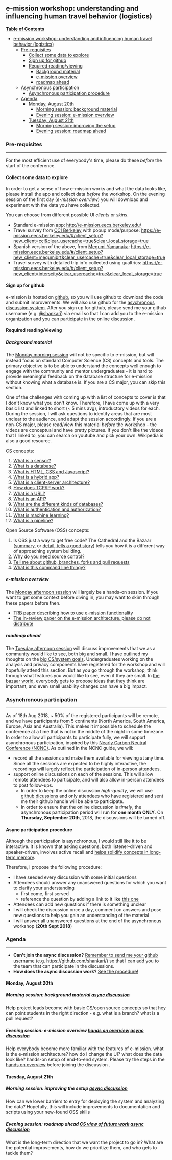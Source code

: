 ## e-mission workshop: understanding and influencing human travel behavior (logistics) ##

**[Table of Contents](http://tableofcontent.eu)**
<!-- Table of contents generated generated by http://tableofcontent.eu -->
- [e-mission workshop: understanding and influencing human travel behavior (logistics)](#e-mission-workshop-understanding-and-influencing-human-travel-behavior-logistics)
  - [Pre-requisites](#pre-requisites)
    - [Collect some data to explore](#collect-some-data-to-explore)
    - [Sign up for github](#sign-up-for-github)
    - [Required reading/viewing](#required-readingviewing)
      - [Background material](#background-material)
      - [e-mission overview](#e-mission-overview)
      - [roadmap ahead](#roadmap-ahead)
  - [Asynchronous participation](#asynchronous-participation)
    - [Asynchronous participation procedure](#asynchronous-participation-procedure)
  - [Agenda](#agenda)
    - [Monday, August 20th](#monday-august-20th)
      - [Morning session: background material](#morning-session-background-material)
      - [Evening session: e-mission overview](#evening-session-e-mission-overview)
    - [Tuesday, August 21th](#tuesday-august-21th)
      - [Morning session: improving the setup](#morning-session-improving-the-setup)
      - [Evening session: roadmap ahead](#evening-session-roadmap-ahead)

### Pre-requisites ###
-------
For the most efficient use of everybody's time, please do these *before* the start of the conference.

#### Collect some data to explore ####
In order to get a sense of how e-mission works and what the data looks like,
please install the app and collect data *before* the workshop. On the evening
session of the first day (_e-mission overview_) you will download and
experiment with the data you have collected.

You can choose from different possible UI _clients_ or _skins_.
- Standard e-mission app: http://e-mission.eecs.berkeley.edu/
- Travel survey from [CCI Berkeley](http://communityinnovation.berkeley.edu/) with popup mode/purpose: https://e-mission.eecs.berkeley.edu/#/client_setup?new_client=cci&clear_usercache=true&clear_local_storage=true
- Spanish version of the above, from [Megumi Yamanaka](https://ced.berkeley.edu/academics/city-regional-planning/people/phd-students/megumi-yamanaka): https://e-mission.eecs.berkeley.edu/#/client_setup?new_client=megumibrt&clear_usercache=true&clear_local_storage=true
- Travel survey with detailed trip info collected using qualtrics: https://e-mission.eecs.berkeley.edu/#/client_setup?new_client=interscity&clear_usercache=true&clear_local_storage=true

#### Sign up for github ####
e-mission is hosted on [github](http://github.com/), so you will use github to
download the code and submit improvements. We will also use github for the
[asychronous discussion system](#asynchronous-participation). After you sign up
for github, please send me your github username (e.g. [@shankari](https://github.com/shankari/)) via email so that I can add you
to the e-mission organization and you can participate in the online discussion.

#### Required reading/viewing ####

##### Background material #####
The [Monday morning session](#morning-session-background-material) will not be
specific to e-mission, but will instead focus on standard Computer Science (CS)
concepts and tools. The primary objective is to be able to understand the
concepts well enough to engage with the community and mentor undergraduates -
it is hard to provide meaningful feedback on the database structure for
e-mission without knowing what a database is. If you are a CS major, you can
skip this section.

One of the challenges with coming up with a list of concepts to cover is that I
don't know what you don't know. Therefore, I have come up with a very basic
list and linked to short (~ 5 mins avg), introductory videos for each.  During the session, I
will ask questions to identify areas that are most unclear to the audience, and
adapt the session accordingly.  If you are a non-CS major, please read/view
this material _before_ the workshop - the videos are conceptual and have pretty pictures.  If you don't like the videos that I
linked to, you can search on youtube and pick your own.  Wikipedia is also a
good resource.

CS concepts:
1. [What is a sensor?](https://youtu.be/MyWCvNBLy9c)
1. [What is a database?](https://youtu.be/cA4c0yda8Hs)
1. [What is HTML, CSS and Javascript?](https://youtu.be/gT0Lh1eYk78)
1. [What is a hybrid app?](https://youtu.be/x0xg3cLpeF0)
1. [What is a client-server architecture?](https://youtu.be/SwLdKeC8scE)
1. [How does TCP/IP work?](https://youtu.be/PpsEaqJV_A0)
1. [What is a URL?](https://youtu.be/OvF_pnJ6zrY)
1. [What is an API?](https://youtu.be/s7wmiS2mSXY)
1. [What are the different kinds of databases?](https://youtu.be/KOcwG5l6LgA)
1. [What is authentication and authorization?](https://youtu.be/927KdwZZoU0)
1. [What is machine learning?](https://youtu.be/1Hx8_BAfgj8)
1. [What is a pipeline?](https://youtu.be/XZmG0nBHvkY)

Open Source Software (OSS) concepts:
1. Is OSS just a way to get free code? The Cathedral and the Bazaar ([summary](https://en.wikipedia.org/wiki/The_Cathedral_and_the_Bazaar), or [detail, tells a good story](http://www.catb.org/~esr/writings/cathedral-bazaar/cathedral-bazaar/index.html)) tells you how it is a different way of approaching system building. 
1. [Why do you need source control?](https://youtu.be/OqmSzXDrJBk)
1. [Tell me about github, branches, forks and pull requests](https://youtu.be/K0mgc3efx-A)
1. [What is this command line thingy?](https://youtu.be/IVquJh3DXUA)

##### e-mission overview #####
The [Monday afternoon session](#evening-session-e-mission-overview) will
largely be a hands-on session. If you want to get some context before diving
in, you may want to skim through these papers before then.
- [TRB paper describing how to use e-mission functionality](https://people.eecs.berkeley.edu/~shankari/emission_trb_2017_paper.pdf)
- [The in-review paper on the e-mission architecture, please do not distribute](https://people.eecs.berkeley.edu/~shankari/em-arch.pdf)

##### roadmap ahead #####
The [Tuesday afternoon session](#evening-session-roadmap-ahead) will discuss improvements that we as a community would like to see, both big and small. I have outlined my thoughts on the [big CS/system goals](https://github.com/e-mission/e-mission-docs/blob/master/docs/future_work/overview.md). Undergraduates working on the analysis and privacy components have registered for the workshop and will hopefully attend this section. But as you go through the workshop, think through what features you would like to see, even if they are small. In [the bazaar world](https://en.wikipedia.org/wiki/The_Cathedral_and_the_Bazaar#Lessons_for_creating_good_open_source_software), everybody gets to propose ideas that they think are important, and even small usability changes can have a big impact.

### Asynchronous participation ###
-------
As of 18th Aug 2018, ~ 50% of the registered participants will be remote, and
we have participants from 5 continents (North America, South America, Europe,
Asia and Australia). This makes it impossible to schedule the conference at a
time that is not in the middle of the night in some timezone. In order to allow
all participants to participate fully, we will support asynchronous
participation, inspired by this [Nearly Carbon Neutral
Conference (NCNC)](http://hiltner.english.ucsb.edu/index.php/ncnc-guide/#content).
As outlined in the NCNC guide, we will:
- record all the sessions and make them available for viewing at any time.
  Since all the sessions are expected to be highly interactive, the recordings
  will largely reflect the participation of in-person attendees.
- support online discussions on each of the sessions. This will allow remote
  attendees to participate, and will also allow in-person attendees to post
  follow-ups.
    - In order to keep the online discussion *high-quality*, we will use [github dicussions](https://help.github.com/articles/about-team-discussions/) and only attendees who have registered and sent me their github handle will be able to participate.
    - In order to ensure that the online discussion is *timely*, the asynchronous
      participation period will run for **one month ONLY**. On **Thursday, September 20th**,
      2018, the discussions will be turned off.

#### Async participation procedure ####
Although the participation is asynchronous, I would still like it to be interactive. It is known that asking questions, both listener-driven and speaker-driven, involves active recall and [helps solidify concepts in long-term memory](https://www.ncbi.nlm.nih.gov/pubmed/20804289).

Therefore, I propose the following procedure:
- I have seeded every discussion with some initial questions
- Attendees should answer any unanswered questions for which you want to clarify your understanding
   - first come, first served
   - reference the question by adding a link to it like [this one](https://github.com/orgs/e-mission/teams/em-workshop-2018/discussions/1/comments/2)
- Attendees can add new questions if there is something unclear
- I will check the discussion once a day, comment on answers and pose new questions to help you gain an understanding of the material
- I will answer all unanswered questions at the end of the asynchronous workshop (**20th Sept 2018**)

### Agenda ###
-------
- **Can't join the async discussion?** [Remember to send me your github username](#sign-up-for-github) (e.g. https://github.com/shankari/) so that I can add you to the team that can participate in the discussions.
- **How does the async discussion work?** [See the procedure!](#async-participation-procedure)

#### Monday, August 20th ####

##### Morning session: background material [async discussion](https://github.com/orgs/e-mission/teams/em-workshop-2018/discussions/1) #####
Help project leads become with basic CS/open source concepts so that hey can point students in the right direction - e.g. what is a branch? what is a pull request? 
##### Evening session: e-mission overview [hands on overview](../hands-on-overview.md) [async discussion](https://github.com/orgs/e-mission/teams/em-workshop-2018/discussions/2) #####
Help everybody become more familiar with the features of e-mission. what is the e-mission architecture? how do I change the UI? what does the data look like? hands-on setup of end-to-end system. Please try the steps in the [hands on overview](../hands-on-overview.md) before joining the discussion                                                                                                                                                                                                              .

#### Tuesday, August 21th ####
##### Morning session: improving the setup [async discussion](https://github.com/orgs/e-mission/teams/em-workshop-2018/discussions/3) #####
How can we lower barriers to entry for deploying the system and analyzing the data? Hopefully, this will include improvements to documentation and scripts using your new-found OSS skills
##### Evening session: roadmap ahead [CS view of future work](../../future_work/overview.md) [async discussion](https://github.com/orgs/e-mission/teams/em-workshop-2018/discussions/4) #####
What is the long-term direction that we want the project to go in? What are the potential improvements, how do we prioritize them, and who gets to tackle them?
